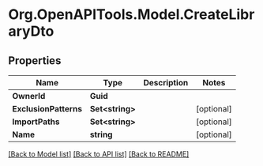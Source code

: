 # Org.OpenAPITools.Model.CreateLibraryDto

## Properties

Name | Type | Description | Notes
------------ | ------------- | ------------- | -------------
**OwnerId** | **Guid** |  | 
**ExclusionPatterns** | **Set&lt;string&gt;** |  | [optional] 
**ImportPaths** | **Set&lt;string&gt;** |  | [optional] 
**Name** | **string** |  | [optional] 

[[Back to Model list]](../../README.md#documentation-for-models) [[Back to API list]](../../README.md#documentation-for-api-endpoints) [[Back to README]](../../README.md)

